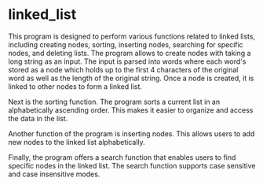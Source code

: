 # linked_list

This program is designed to perform various functions related to linked lists, including creating nodes, sorting, inserting nodes, searching for specific nodes, and deleting lists. The program allows to create nodes with taking a long string as an input. The input is parsed into words where each word's stored as a node which holds up to the first 4 characters of the original word as well as the length of the original string. Once a node is created, it is linked to other nodes to form a linked list.

Next is the sorting function. The program sorts a current list in an alphabetically ascending order. This makes it easier to organize and access the data in the list.

Another function of the program is inserting nodes. This allows users to add new nodes to the linked list alphabetically.

Finally, the program offers a search function that enables users to find specific nodes in the linked list. The search function supports case sensitive and case insensitive modes.
